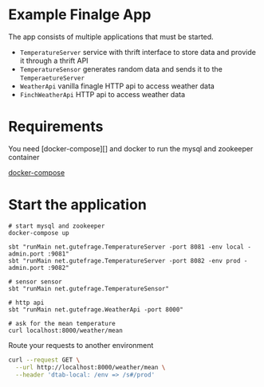 # Example Finalge App

The app consists of multiple applications that must be started.

- `TemperatureServer` service with thrift interface to store data and
provide it through a thrift API
- `TemperatureSensor` generates random data and sends it to the
`TemperaetureServer`
- `WeatherApi` vanilla finagle HTTP api to access weather data
- `FinchWeatherApi` HTTP api to access weather data

# Requirements

You need [docker-compose][] and docker to run the mysql and zookeeper
container

[docker-compose](https://docs.docker.com/compose/install/)

# Start the application

```
# start mysql and zookeeper
docker-compose up

sbt "runMain net.gutefrage.TemperatureServer -port 8081 -env local -admin.port :9081"
sbt "runMain net.gutefrage.TemperatureServer -port 8082 -env prod -admin.port :9082"

# sensor sensor
sbt "runMain net.gutefrage.TemperatureSensor"

# http api
sbt "runMain net.gutefrage.WeatherApi -port 8000"

# ask for the mean temperature
curl localhost:8000/weather/mean
```

Route your requests to another environment

```bash
curl --request GET \
  --url http://localhost:8000/weather/mean \
  --header 'dtab-local: /env => /s#/prod' 
```
